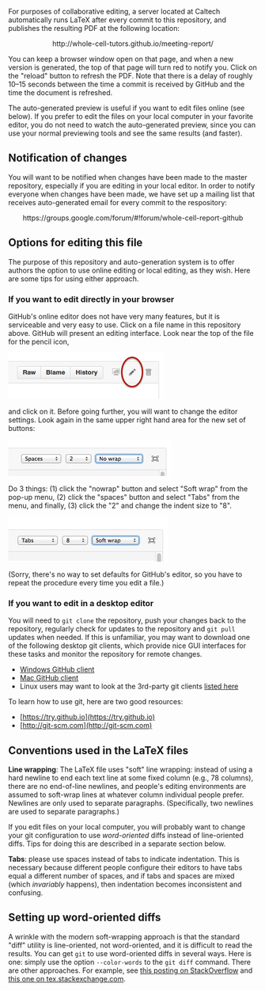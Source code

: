 For purposes of collaborative editing, a server located at Caltech automatically runs LaTeX after every commit to this repository, and publishes the resulting PDF at the following location:

<p align="center">
  http://whole-cell-tutors.github.io/meeting-report/
</p>

You can keep a browser window open on that page, and when a new version is generated, the top of that page will turn red to notify you.  Click on the "reload" button to refresh the PDF.  Note that there is a delay of roughly 10&ndash;15 seconds between the time a commit is received by GitHub and the time the document is refreshed.

The auto-generated preview is useful if you want to edit files online (see below).  If you prefer to edit the files on your local computer in your favorite editor, you do not need to watch the auto-generated preview, since you can use your normal previewing tools and see the same results (and faster).


## Notification of changes

You will want to be notified when changes have been made to the master repository, especially if you are editing in your local editor.  In order to notify everyone when changes have been made, we have set up a mailing list that receives auto-generated email for every commit to the respository:

<p align="center">
  https://groups.google.com/forum/#!forum/whole-cell-report-github
</p>


## Options for editing this file

The purpose of this repository and auto-generation system is to offer authors the option to use online editing or local editing, as they wish.  Here are some tips for using either approach.


### If you want to edit directly in your browser

GitHub's online editor does not have very many features, but it is serviceable and very easy to use.  Click on a file name in this repository above.  GitHub will present an editing interface.  Look near the top of the file for the pencil icon,

![github-edit-buttons](https://github.com/mhucka/vireo/raw/master/.readme/github-edit-buttons.png)

and click on it.  Before going further, you will want to change the editor settings.  Look again in the same upper right hand area for the new set of buttons:

![github-edit-buttons](https://github.com/mhucka/vireo/raw/master/.readme/github-nowrap.png)

Do 3 things: (1) click the "nowrap" button and select "Soft wrap" from the pop-up menu, (2) click the "spaces" button and select "Tabs" from the menu, and finally, (3) click the "2" and change the indent size to "8".

![github-edit-buttons](https://github.com/mhucka/vireo/raw/master/.readme/github-soft-wrap.png)

(Sorry, there's no way to set defaults for GitHub's editor, so you have to repeat the procedure every time you edit a file.)


### If you want to edit in a desktop editor

You will need to `git clone` the repository, push your changes back to the repository, regularly check for updates to the repository and `git pull` updates when needed.  If this is unfamiliar, you may want to download one of the following desktop git clients, which provide nice GUI interfaces for these tasks and monitor the repository for remote changes.

* [Windows GitHub client](https://windows.github.com)
* [Mac GitHub  client](https://mac.github.com)
* Linux users may want to look at the 3rd-party git clients [listed here](http://git-scm.com/download/gui/linux)

To learn how to use git, here are two good resources: 

* [https://try.github.io](https://try.github.io)
* [http://git-scm.com](http://git-scm.com)


## Conventions used in the LaTeX files

**Line wrapping**: The LaTeX file uses "soft" line wrapping: instead of using a hard newline to end each text line at some fixed column (e.g., 78 columns), there are no end-of-line newlines, and people's editing environments are assumed to soft-wrap lines at whatever column individual people prefer.  Newlines are only used to separate paragraphs.  (Specifically, two newlines are used to separate paragraphs.)

If you edit files on your local computer, you will probably want to change your git configuration to use *word-oriented* diffs instead of line-oriented diffs.  Tips for doing this are described in a separate section below.

**Tabs**: please use spaces instead of tabs to indicate indentation.  This is necessary because different people configure their editors to have tabs equal a different number of spaces, and if tabs and spaces are mixed (which *invariably* happens), then indentation becomes inconsistent and confusing.


## Setting up word-oriented diffs

A wrinkle with the modern soft-wrapping approach is that the standard "diff" utility is line-oriented, not word-oriented, and it is difficult to read the results.  You can get `git` to use word-oriented diffs in several ways.  Here is one: simply use the option `--color-words` to the `git diff` command.  There are other approaches.  For example, see [this posting on StackOverflow](http://stackoverflow.com/questions/7542543/use-gits-word-diff-for-latex-files) and [this one on tex.stackexchange.com](http://tex.stackexchange.com/questions/1325/using-latexdiff-with-git).
